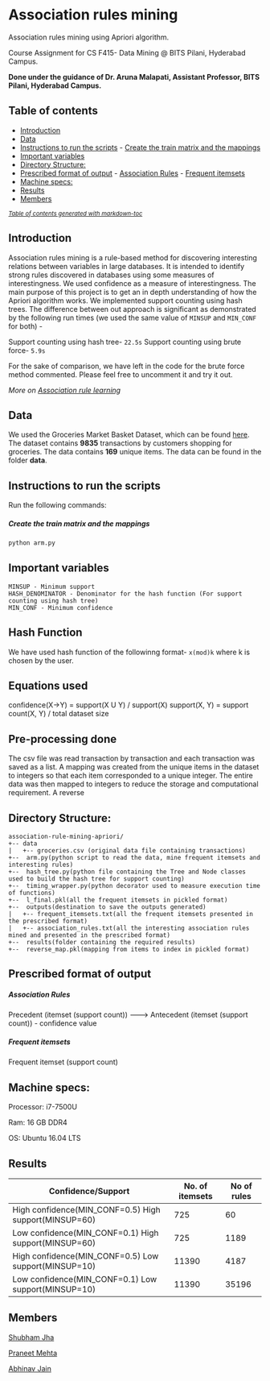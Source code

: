# Association rules mining
Association rules mining using Apriori algorithm.

Course Assignment for CS F415- Data Mining @ BITS Pilani, Hyderabad Campus.

**Done under the guidance of Dr. Aruna Malapati, Assistant Professor, BITS Pilani, Hyderabad Campus.**

## Table of contents
- [Introduction](#introduction)
- [Data](#data)
- [Instructions to run the scripts](#instructions-to-run-the-scripts)
      - [Create the train matrix and the mappings](#create-the-train-matrix-and-the-mappings)
- [Important variables](#important-variables)
- [Directory Structure:](#directory-structure-)
- [Prescribed format of output](#prescribed-format-of-output)
      - [Association Rules](#association-rules)
      - [Frequent itemsets](#frequent-itemsets)
- [Machine specs:](#machine-specs-)
- [Results](#results)
- [Members](#members)

<small><i><a href='http://ecotrust-canada.github.io/markdown-toc/'>Table of contents generated with markdown-toc</a></i></small>

## Introduction
Association rules mining is a rule-based method for discovering interesting relations between variables in large databases. It is intended to identify strong rules discovered in databases using some measures of interestingness. We used confidence as a measure of interestingness.
The main purpose of this project is to get an in depth understanding of how the Apriori algorithm works.
We implemented support counting using hash trees. The difference between out approach is significant as demonstrated by the following run times (we used the same value of ```MINSUP``` and ```MIN_CONF``` for both) -

Support counting using hash tree- ```22.5s```
Support counting using brute force- ```5.9s ```

For the sake of comparison, we have left in the code for the brute force method commented. Please feel free to uncomment it and try it out.

*More on [Association rule learning](https://en.wikipedia.org/wiki/Association_rule_learning)*

## Data
We used the Groceries Market Basket Dataset, which can be found [here](http://www.sci.csueastbay.edu/~esuess/classes/Statistics_6620/Presentations/ml13/groceries.csv). The dataset contains **9835** transactions by customers shopping for groceries. The data contains **169** unique items. The data can be found in the folder **data**.

## Instructions to run the scripts
Run the following commands:

##### Create the train matrix and the mappings
```python
python arm.py
```

## Important variables
```
MINSUP - Minimum support
HASH_DENOMINATOR - Denominator for the hash function (For support counting using hash tree)
MIN_CONF - Minimum confidence
```

## Hash Function
We have used hash function of the followinng format-
```x(mod)k```
where k is chosen by the user.

## Equations used
confidence(X->Y) = support(X U Y) / support(X)
support(X, Y) = support count(X, Y) / total dataset size

## Pre-processing done
The csv file was read transaction by transaction and each transaction was saved as a list.
A mapping was created from the unique items in the dataset to integers so that each item corresponded to a unique integer.
The entire data was then mapped to integers to reduce the storage and computational requirement.
A reverse 

## Directory Structure:

```
association-rule-mining-apriori/
+-- data
|   +-- groceries.csv (original data file containing transactions)
+--  arm.py(python script to read the data, mine frequent itemsets and interesting rules)
+--  hash_tree.py(python file containing the Tree and Node classes used to build the hash tree for support counting)
+--  timing_wrapper.py(python decorator used to measure execution time of functions)
+--  l_final.pkl(all the frequent itemsets in pickled format)
+--  outputs(destination to save the outputs generated)
|   +-- frequent_itemsets.txt(all the frequent itemsets presented in the prescribed format)
|   +-- association_rules.txt(all the interesting association rules mined and presented in the prescribed format)
+--  results(folder containing the required results)
+--  reverse_map.pkl(mapping from items to index in pickled format)
```

## Prescribed format of output
##### Association Rules
Precedent (itemset (support count)) ---> Antecedent (itemset (support count)) - confidence value
##### Frequent itemsets
Frequent itemset (support count)

## Machine specs:
Processor: i7-7500U

Ram: 16 GB DDR4

OS: Ubuntu 16.04 LTS

## Results

| Confidence/Support | No. of itemsets | No of rules |
|---------------------|-------|--------|
| High confidence(MIN_CONF=0.5) High support(MINSUP=60)               | 725  |  60      |
| Low confidence(MIN_CONF=0.1) High support(MINSUP=60)              | 725   |    1189    |
| High confidence(MIN_CONF=0.5) Low support(MINSUP=10)              | 11390   |    4187    |
| Low confidence(MIN_CONF=0.1) Low support(MINSUP=10)              | 11390   |    35196    |

## Members
[Shubham Jha](http://github.com/shubhamjha97)

[Praneet Mehta](http://github.com/praneetmehta)

[Abhinav Jain](http://github.com/abhinav1112)